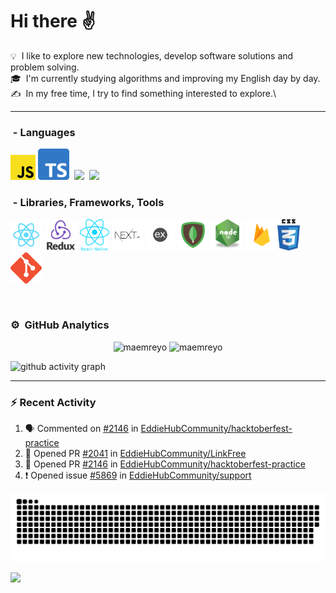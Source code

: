 # Hi there :v:

💡 &nbsp;I like to explore new technologies, develop software solutions and problem solving.\
🎓 &nbsp;I'm currently studying algorithms and improving my English day by day.\
✍️ &nbsp;In my free time, I try to find something interested to explore.\
<!-- 🌱 &nbsp;I'm on track for learning more about Artificial Intelligence, Systems Design, and Cloud Architecture.\ -->

<!-- 💬 &nbsp;Feel free to reach out to me for pro bono consulting and volunteering, or just for some interesting discussion.\ -->
<!-- ✉️ &nbsp;You can shoot me an email at avsingh@umass.edu! I'll try to respond as soon as I can.\ -->
<!-- 📄 &nbsp;Please have a look at my [Résumé](https://www.adityavsingh.com/resume.html) for more details about me. I'm open to feedback and suggestions!  -->


---

### &nbsp;- Languages

<img src = 'https://github.com/saumya66/saumya66/blob/main/assets/logo/js.png' height='40'/>&nbsp;<img src = 'https://github.com/saumya66/saumya66/blob/main/assets/logo/ts.png' height='50'/>&nbsp; <img src = 'https://github.com/saumya66/saumya66/blob/main/assets/logo/html.png' width='40'/>&nbsp; <img src = 'https://github.com/saumya66/saumya66/blob/main/assets/logo/md.png' width='40'/>&nbsp;

### &nbsp;- Libraries, Frameworks, Tools  


<img src = 'https://github.com/saumya66/saumya66/blob/main/assets/logo/reactl.png' height='50'/>&nbsp;<img src = 'https://github.com/saumya66/saumya66/blob/main/assets/logo/redux.png' height='50'/>&nbsp;<img src = 'https://github.com/saumya66/saumya66/blob/main/assets/logo/reactnative.png' height='50'/>&nbsp;<img src = 'https://github.com/saumya66/saumya66/blob/main/assets/logo/nextjs.png' height='50'/>&nbsp;<img src = 'https://github.com/saumya66/saumya66/blob/main/assets/logo/express.png' height='50'/>&nbsp;<img src = 'https://github.com/saumya66/saumya66/blob/main/assets/logo/mongodb.png' height='50'/>&nbsp;<img src = 'https://github.com/saumya66/saumya66/blob/main/assets/logo/node-js.png' height='50'/>&nbsp;<img src = 'https://github.com/saumya66/saumya66/blob/main/assets/logo/firebase.png' height='50'/><img src = 'https://github.com/saumya66/saumya66/blob/main/assets/logo/css.png' height='50'/>&nbsp;
<img src = 'https://github.com/saumya66/saumya66/blob/main/assets/logo/git.png' height='50'/>&nbsp;
 
&nbsp;



### ⚙️ &nbsp;GitHub Analytics

<p align="center"><img src="https://github-readme-stats.vercel.app/api?username=maemreyo&theme=dracula&show_icons=true" alt="maemreyo" width="400" />
<img src="http://github-readme-streak-stats.herokuapp.com?user=maemreyo&theme=dracula&hide_border=false" alt="maemreyo" width="400" />
</p>



![github activity graph](https://activity-graph.herokuapp.com/graph?username=maemreyo&theme=dracula&layout=compact&title_color=FF69B4&hide_border=true&area=true)
</div>

---

### :zap: Recent Activity

<!--START_SECTION:activity-->
1. 🗣 Commented on [#2146](https://github.com/EddieHubCommunity/hacktoberfest-practice/issues/2146) in [EddieHubCommunity/hacktoberfest-practice](https://github.com/EddieHubCommunity/hacktoberfest-practice)
2. 💪 Opened PR [#2041](https://github.com/EddieHubCommunity/LinkFree/pull/2041) in [EddieHubCommunity/LinkFree](https://github.com/EddieHubCommunity/LinkFree)
3. 💪 Opened PR [#2146](https://github.com/EddieHubCommunity/hacktoberfest-practice/pull/2146) in [EddieHubCommunity/hacktoberfest-practice](https://github.com/EddieHubCommunity/hacktoberfest-practice)
4. ❗️ Opened issue [#5869](https://github.com/EddieHubCommunity/support/issues/5869) in [EddieHubCommunity/support](https://github.com/EddieHubCommunity/support)
<!--END_SECTION:activity-->

<p align="center">
 <p align="center"> <img src="https://github.com/maemreyo/maemreyo/blob/output/github-snake-dark.svg" width="700" /> </p>
  <img src="https://capsule-render.vercel.app/api?type=waving&color=gradient&height=110&section=footer&animation=twinkling"/>
</p>
